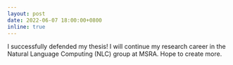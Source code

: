 ```yaml
---
layout: post
date: 2022-06-07 18:00:00+0800
inline: true
---
```


I successfully defended my thesis!
I will continue my research career in the Natural Language Computing (NLC) group at MSRA.
Hope to create more.
